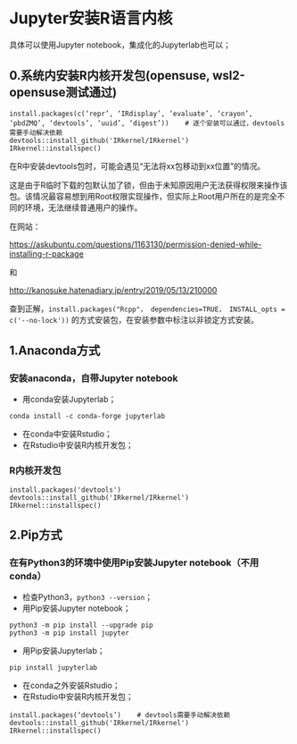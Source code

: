 # Jupyter安装R语言内核
具体可以使用Jupyter notebook，集成化的Jupyterlab也可以；

## 0.系统内安装R内核开发包(opensuse, wsl2-opensuse测试通过)
```
install.packages(c(‘repr’, ‘IRdisplay’, ‘evaluate’, ‘crayon’, ‘pbdZMQ’, ‘devtools’, ‘uuid’, ‘digest’))    # 逐个安装可以通过，devtools需要手动解决依赖
devtools::install_github('IRkernel/IRkernel')
IRkernel::installspec()
```

在R中安装devtools包时，可能会遇见“无法将xx包移动到xx位置”的情况。

这是由于R临时下载的包默认加了锁，但由于未知原因用户无法获得权限来操作该包。该情况最容易想到用Root权限实现操作，但实际上Root用户所在的是完全不同的环境，无法继续普通用户的操作。

在网站：

https://askubuntu.com/questions/1163130/permission-denied-while-installing-r-package

和

http://kanosuke.hatenadiary.jp/entry/2019/05/13/210000

查到正解，`install.packages("Rcpp"， dependencies=TRUE， INSTALL_opts = c('--no-lock'))` 的方式安装包，在安装参数中标注以非锁定方式安装。


## 1.Anaconda方式
### 安装anaconda，自带Jupyter notebook
- 用conda安装Jupyterlab；
```
conda install -c conda-forge jupyterlab
```
- 在conda中安装Rstudio；
- 在Rstudio中安装R内核开发包；

### R内核开发包
```
install.packages('devtools')
devtools::install_github('IRkernel/IRkernel')
IRkernel::installspec()
```

## 2.Pip方式
### 在有Python3的环境中使用Pip安装Jupyter notebook（不用conda）
- 检查Python3，`python3 --version`；
- 用Pip安装Jupyter notebook；
```
python3 -m pip install --upgrade pip
python3 -m pip install jupyter
```
- 用Pip安装Jupyterlab；
```
pip install jupyterlab
```
- 在conda之外安装Rstudio；
- 在Rstudio中安装R内核开发包；

```
install.packages(‘devtools’)    # devtools需要手动解决依赖
devtools::install_github('IRkernel/IRkernel')
IRkernel::installspec()
```

